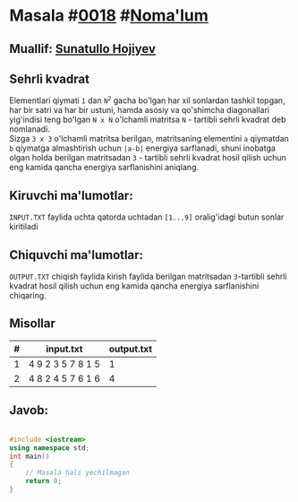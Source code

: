 
<h1>Masala #<a href="https://robocontest.uz/tasks/0018">0018</a> #<a href="https://robocontest.uz/tasks?category=1">Noma'lum</a></h1>
<h2> Muallif: <a href="https://robocontest.uz/profile/sunnat">Sunatullo Hojiyev</a></h2>
<h2>Sehrli kvadrat</h2>
<p>Elementlari qiymati <code>1</code> dan <code>N<sup>2</sup></code> gacha bo'lgan har xil sonlardan tashkil topgan, har bir satri va har bir ustuni, hamda asosiy va qo'shimcha diagonallari yig'indisi teng bo'lgan <code>N x N</code> o'lchamli matritsa <code>N</code> - tartibli sehrli kvadrat deb nomlanadi.<br>
    Sizga <code>3 x 3</code> o'lchamli matritsa berilgan, matritsaning elementini <code>a</code> qiymatdan <code>b</code> qiymatga almashtirish uchun <code>|a-b|</code> energiya sarflanadi, shuni inobatga olgan holda berilgan matritsadan <code>3</code> - tartibli sehrli kvadrat hosil qilish uchun eng kamida qancha energiya sarflanishini aniqlang.</p>
<h2>Kiruvchi ma'lumotlar:</h2>
<p><code>INPUT.TXT</code> faylida uchta qatorda uchtadan <code>[1...9]</code> oralig'idagi butun sonlar kiritiladi</p>
<h2>Chiquvchi ma'lumotlar:</h2>
<p><code>OUTPUT.TXT</code> chiqish faylida kirish faylida berilgan matritsadan <code>3</code>-tartibli sehrli kvadrat hosil qilish uchun eng kamida qancha energiya sarflanishini chiqaring.</p>
<h2>Misollar</h2>
<table>
    <thead>
        <tr>
            <th>#</th>
            <th>input.txt</th>
            <th>output.txt</th>
        </tr>
    </thead>
    <tbody>
            <tr>
                <td>1</td>
                <td>4 9 2
3 5 7
8 1 5</td>
                <td>1</td>
            </tr>
            <tr>
                <td>2</td>
                <td>4 8 2
4 5 7
6 1 6</td>
                <td>4</td>
            </tr>
    </tbody>
    </table>
    
<h2>Javob:</h2>

######
```cpp
#include <iostream>
using namespace std;
int main()
{
    // Masala hali yechilmagan
    return 0;
}
```
